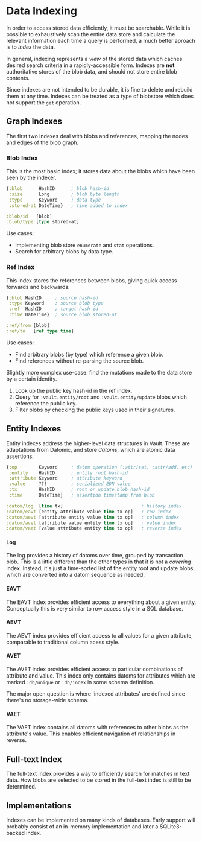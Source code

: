 Data Indexing
=============

In order to access stored data efficiently, it must be searchable. While it is
possible to exhaustively scan the entire data store and calculate the relevant
information each time a query is performed, a much better aproach is to _index_
the data.

In general, indexing represents a _view_ of the stored data which caches
desired search criteria in a rapidly-accessible form. Indexes are **not**
authoritative stores of the blob data, and should not store entire blob
contents.

Since indexes are not intended to be durable, it is fine to delete and rebuild
them at any time. Indexes can be treated as a type of blobstore which does not
support the `get` operation.

## Graph Indexes

The first two indexes deal with blobs and references, mapping the nodes and
edges of the blob graph.

### Blob Index

This is the most basic index; it stores data about the blobs which have been
seen by the indexer.

```clojure
{:blob      HashID      ; blob hash-id
 :size      Long        ; blob byte length
 :type      Keyword     ; data type
 :stored-at DateTime}   ; time added to index

:blob/id   [blob]
:blob/type [type stored-at]
```

Use cases:
- Implementing blob store `enumerate` and `stat` operations.
- Search for arbitrary blobs by data type.

### Ref Index

This index stores the references between blobs, giving quick access forwards
and backwards.

```clojure
{:blob HashID     ; source hash-id
 :type Keyword    ; source blob type
 :ref  HashID     ; target hash-id
 :time DateTime}  ; source blob stored-at

:ref/from [blob]
:ref/to   [ref type time]
```

Use cases:
- Find arbitrary blobs (by type) which reference a given blob.
- Find references without re-parsing the source blob.

Slightly more complex use-case: find the mutations made to the data store by a
certain identity.
1. Look up the public key hash-id in the ref index.
2. Query for `:vault.entity/root` and `:vault.entity/update` blobs which
   reference the public key.
3. Filter blobs by checking the public keys used in their signatures.

## Entity Indexes

Entity indexes address the higher-level data structures in Vault. These are
adaptations from Datomic, and store _datoms_, which are atomic data assertions.

```clojure
{:op        Keyword     ; datom operation (:attr/set, :attr/add, etc)
 :entity    HashID      ; entity root hash-id
 :attribute Keyword     ; attribute keyword
 :value     ???         ; serialized EDN value
 :tx        HashID      ; root or update blob hash-id
 :time      DateTime}   ; assertion timestamp from blob

:datom/log  [time tx]                             ; history index
:datom/eavt [entity attribute value time tx op]   ; row index
:datom/aevt [attribute entity value time tx op]   ; column index
:datom/avet [attribute value entity time tx op]   ; value index
:datom/vaet [value attribute entity time tx op]   ; reverse index
```

#### Log

The log provides a history of datoms over time, grouped by transaction blob.
This is a little different than the other types in that it is not a _covering_
index. Instead, it's just a time-sorted list of the entity root and update
blobs, which are converted into a datom sequence as needed.

#### EAVT

The EAVT index provides efficient access to everything about a given entity.
Conceptually this is very similar to row access style in a SQL database.

#### AEVT

The AEVT index provides efficient access to all values for a given attribute,
comparable to traditional column acess style.

#### AVET

The AVET index provides efficient access to particular combinations of attribute
and value. This index only contains datoms for attributes which are marked
`:db/unique` or `:db/index` in some schema definition.

The major open question is where 'indexed attributes' are defined since there's
no storage-wide schema.

#### VAET

The VAET index contains all datoms with references to other blobs as the
attribute's value. This enables efficient navigation of relationships in
reverse.

## Full-text Index

The full-text index provides a way to efficiently search for matches in text
data. How blobs are selected to be stored in the full-text index is still to be
determined.

## Implementations

Indexes can be implemented on many kinds of databases. Early support will
probably consist of an in-memory implementation and later a SQLite3-backed
index.
